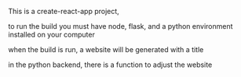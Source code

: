 This is a create-react-app project,

to run the build you must have node, flask, and a python environment installed on your computer

when the build is run, a website will be generated with a title 

in the python backend, there is a function to adjust the website
